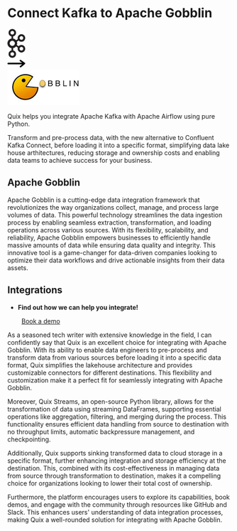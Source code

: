 # Connect Kafka to Apache Gobblin

<div class="connect-images cards blog-grid-card" markdown>
<div>
<img src="../images/kafka_logo.png" width="40px" />
</div>
<div>
<img src="../images/arrow.svg" width="40px" />
</div>
<div>
<img src="./images/apache-gobblin_1.jpg" />
</div>
</div>

Quix helps you integrate Apache Kafka with Apache Airflow using pure Python.

Transform and pre-process data, with the new alternative to Confluent Kafka Connect, before loading it into a specific format, simplifying data lake house arthitectures, reducing storage and ownership costs and enabling data teams to achieve success for your business.

## Apache Gobblin

Apache Gobblin is a cutting-edge data integration framework that revolutionizes the way organizations collect, manage, and process large volumes of data. This powerful technology streamlines the data ingestion process by enabling seamless extraction, transformation, and loading operations across various sources. With its flexibility, scalability, and reliability, Apache Gobblin empowers businesses to efficiently handle massive amounts of data while ensuring data quality and integrity. This innovative tool is a game-changer for data-driven companies looking to optimize their data workflows and drive actionable insights from their data assets.

## Integrations

<div class="grid cards" markdown>

- __Find out how we can help you integrate!__

    <a class="md-button md-button--primary" href="https://share.hsforms.com/1iW0TmZzKQMChk0lxd_tGiw4yjw2?__hstc=175542013.2303933fbd746c0ac86d9ccbe9bc9100.1728383268831.1729603416735.1729620918855.31&__hssc=175542013.1.1729620918855&__hsfp=2132701734" target="_blank" style="margin:.5rem;">Book a demo</a>

</div>


As a seasoned tech writer with extensive knowledge in the field, I can confidently say that Quix is an excellent choice for integrating with Apache Gobblin. With its ability to enable data engineers to pre-process and transform data from various sources before loading it into a specific data format, Quix simplifies the lakehouse architecture and provides customizable connectors for different destinations. This flexibility and customization make it a perfect fit for seamlessly integrating with Apache Gobblin.

Moreover, Quix Streams, an open-source Python library, allows for the transformation of data using streaming DataFrames, supporting essential operations like aggregation, filtering, and merging during the process. This functionality ensures efficient data handling from source to destination with no throughput limits, automatic backpressure management, and checkpointing.

Additionally, Quix supports sinking transformed data to cloud storage in a specific format, further enhancing integration and storage efficiency at the destination. This, combined with its cost-effectiveness in managing data from source through transformation to destination, makes it a compelling choice for organizations looking to lower their total cost of ownership.

Furthermore, the platform encourages users to explore its capabilities, book demos, and engage with the community through resources like GitHub and Slack. This enhances users' understanding of data integration processes, making Quix a well-rounded solution for integrating with Apache Gobblin.

